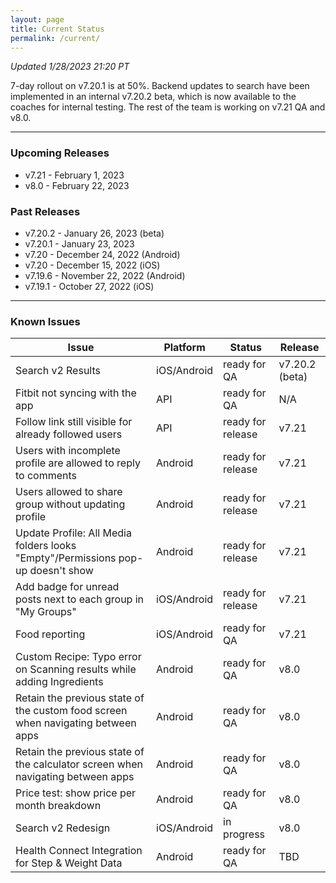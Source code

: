 ```yaml
---
layout: page
title: Current Status
permalink: /current/
---
```


_Updated 1/28/2023 21:20 PT_

7-day rollout on v7.20.1 is at 50%. Backend updates to search have been implemented in an internal v7.20.2 beta, which is now available to the coaches for internal testing. The rest of the team is working on v7.21 QA and v8.0.

***

### Upcoming Releases
- v7.21   - February 1, 2023
- v8.0    - February 22, 2023
 
### Past Releases
- v7.20.2 - January 26, 2023 (beta)
- v7.20.1 - January 23, 2023
- v7.20   - December 24, 2022 (Android)
- v7.20   - December 15, 2022 (iOS)
- v7.19.6 - November 22, 2022 (Android)
- v7.19.1 - October 27, 2022 (iOS)

***

### Known Issues

|Issue                          |Platform   | Status    | Release           |
| ---                           | ---       | ---       | ---               |
|Search v2 Results|iOS/Android |ready for QA| v7.20.2 (beta)|
|Fitbit not syncing with the app|API |ready for QA| N/A|
|Follow link still visible for already followed users |API|ready for release| v7.21|
|Users with incomplete profile are allowed to reply to comments |Android|ready for release| v7.21|
|Users allowed to share group without updating profile |Android|ready for release| v7.21|
|Update Profile: All Media folders looks "Empty"/Permissions pop-up doesn't show |Android|ready for release| v7.21|
|Add badge for unread posts next to each group in "My Groups" |iOS/Android|ready for release| v7.21|
|Food reporting|iOS/Android |ready for QA| v7.21|
|Custom Recipe: Typo error on Scanning results while adding Ingredients |Android|ready for QA| v8.0|
|Retain the previous state of the custom food screen when navigating between apps |Android|ready for QA| v8.0|
|Retain the previous state of the calculator screen when navigating between apps |Android|ready for QA| v8.0|
|Price test: show price per month breakdown|Android |ready for QA| v8.0|
|Search v2 Redesign|iOS/Android |in progress| v8.0|
|Health Connect Integration for Step & Weight Data |Android|ready for QA| TBD|
